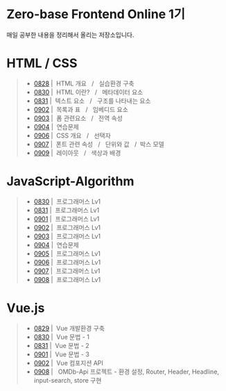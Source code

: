 # Zero-base Frontend Online 1기
매일 공부한 내용을 정리해서 올리는 저장소입니다. <Br>
# HTML / CSS
> - [0828](./Html/0828.md) | &nbsp;HTML 개요 &nbsp; / &nbsp; 실습환경 구축
> - [0830](./Html/0830.md) | &nbsp;HTML 이란? &nbsp; / &nbsp; 메타데이터 요소
> - [0831](./Html/0831.md) | &nbsp;텍스트 요소 &nbsp; / &nbsp; 구조를 나타내는 요소
> - [0902](./Html/0902.md) | &nbsp;목록과 표 &nbsp; / &nbsp; 임베디드 요소
> - [0903](./Html/0903.md) | &nbsp;폼 관련요소 &nbsp; / &nbsp; 전역 속성
> - [0904](./Html/0904.md) | &nbsp;연습문제
> - [0906](./Html/0906.md) | &nbsp;CSS 개요 &nbsp; / &nbsp; 선택자
> - [0907](./Html/0907.md) | &nbsp;폰트 관련 속성 &nbsp; / &nbsp; 단위와 값 &nbsp; / &nbsp;박스 모델
> - [0909](./Html/0909.md) | &nbsp;레이아웃 &nbsp; / &nbsp; 색상과 배경
# JavaScript-Algorithm
> - <a href='https://github.com/ysh2987/JavaScript-Algorithm/blob/master/README/0830.md'>0830</a> | &nbsp;프로그래머스 Lv1 
> - <a href='https://github.com/ysh2987/JavaScript-Algorithm/blob/master/README/0831.md'>0831</a> | &nbsp;프로그래머스 Lv1 
> - <a href='https://github.com/ysh2987/JavaScript-Algorithm/blob/master/README/0901.md'>0901</a> | &nbsp;프로그래머스 Lv1 
> - <a href='https://github.com/ysh2987/JavaScript-Algorithm/blob/master/README/0902.md'>0902</a> | &nbsp;프로그래머스 Lv1 
> - <a href='https://github.com/ysh2987/JavaScript-Algorithm/blob/master/README/0903.md'>0903</a> | &nbsp;프로그래머스 Lv1 
> - <a href='https://github.com/ysh2987/JavaScript-Algorithm/blob/master/README/0904.md'>0904</a> | &nbsp;연습문제
> - <a href='https://github.com/ysh2987/JavaScript-Algorithm/blob/master/README/0905.md'>0905</a> | &nbsp;프로그래머스 Lv1 
> - <a href='https://github.com/ysh2987/JavaScript-Algorithm/blob/master/README/0906.md'>0906</a> | &nbsp;프로그래머스 Lv1 
> - <a href='https://github.com/ysh2987/JavaScript-Algorithm/blob/master/README/0907.md'>0907</a> | &nbsp;프로그래머스 Lv1 
> - <a href='https://github.com/ysh2987/JavaScript-Algorithm/blob/master/README/0908.md'>0908</a> | &nbsp;프로그래머스 Lv1 
# Vue.js
> - <a href='https://github.com/ysh2987/Vue.js/blob/master/README/0829.md'>0829</a> | &nbsp;Vue 개발환경 구축
> - <a href='https://github.com/ysh2987/Vue.js/blob/master/README/0830.md'>0830</a> | &nbsp;Vue 문법 - 1
> - <a href='https://github.com/ysh2987/Vue.js/blob/master/README/0831.md'>0831</a> | &nbsp;Vue 문법 - 2
> - <a href='https://github.com/ysh2987/Vue.js/blob/master/README/0901.md'>0901</a> | &nbsp;Vue 문법 - 3
> - <a href='https://github.com/ysh2987/Vue.js/blob/master/README/0902.md'>0902</a> | &nbsp;Vue 컴포지션 API
> - <a href='https://github.com/ysh2987/Vue.js/tree/master/movie'>0908</a> | &nbsp; OMDb-Api 프로젝트 - 환경 설정, Router, Header, Headline, input-search, store 구현